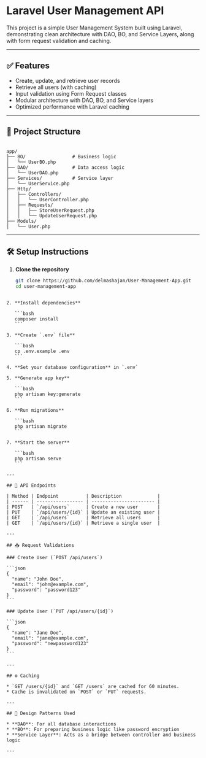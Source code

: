 # Laravel User Management API

This project is a simple User Management System built using Laravel, demonstrating clean architecture with DAO, BO, and Service Layers, along with form request validation and caching.

---

## ✅ Features

- Create, update, and retrieve user records
- Retrieve all users (with caching)
- Input validation using Form Request classes
- Modular architecture with DAO, BO, and Service layers
- Optimized performance with Laravel caching

---

## 📁 Project Structure

```

app/
├── BO/                 # Business logic
│   └── UserBO.php
├── DAO/                # Data access logic
│   └── UserDAO.php
├── Services/           # Service layer
│   └── UserService.php
├── Http/
│   ├── Controllers/
│   │   └── UserController.php
│   ├── Requests/
│   │   ├── StoreUserRequest.php
│   │   └── UpdateUserRequest.php
├── Models/
│   └── User.php

````

---

## 🛠 Setup Instructions

1. **Clone the repository**
   ```bash
   git clone https://github.com/delmashajan/User-Management-App.git
   cd user-management-app
````

2. **Install dependencies**

   ```bash
   composer install
   ```

3. **Create `.env` file**

   ```bash
   cp .env.example .env
   ```

4. **Set your database configuration** in `.env`

5. **Generate app key**

   ```bash
   php artisan key:generate
   ```

6. **Run migrations**

   ```bash
   php artisan migrate
   ```

7. **Start the server**

   ```bash
   php artisan serve
   ```

---

## 🔌 API Endpoints

| Method | Endpoint          | Description             |
| ------ | ----------------- | ----------------------- |
| POST   | `/api/users`      | Create a new user       |
| PUT    | `/api/users/{id}` | Update an existing user |
| GET    | `/api/users`      | Retrieve all users      |
| GET    | `/api/users/{id}` | Retrieve a single user  |

---

## 📥 Request Validations

### Create User (`POST /api/users`)

```json
{
  "name": "John Doe",
  "email": "john@example.com",
  "password": "password123"
}
```

### Update User (`PUT /api/users/{id}`)

```json
{
  "name": "Jane Doe",
  "email": "jane@example.com",
  "password": "newpassword123"
}
```

---

## ⚙️ Caching

* `GET /users/{id}` and `GET /users` are cached for 60 minutes.
* Cache is invalidated on `POST` or `PUT` requests.

---

## 📌 Design Patterns Used

* **DAO**: For all database interactions
* **BO**: For preparing business logic like password encryption
* **Service Layer**: Acts as a bridge between controller and business logic

---


